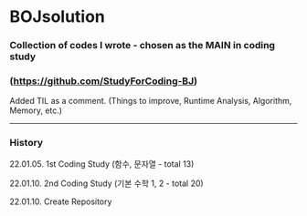 # BOJsolution
### Collection of codes I wrote - chosen as the MAIN in coding study
### (https://github.com/StudyForCoding-BJ)

Added TIL as a comment. (Things to improve, Runtime Analysis, Algorithm, Memory, etc.)

---

### History
22.01.05. 1st Coding Study (함수, 문자열 - total 13)

22.01.10. 2nd Coding Study (기본 수학 1, 2 - total 20)

22.01.10. Create Repository
